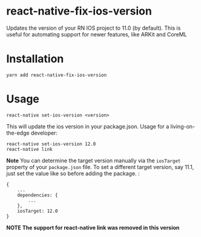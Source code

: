 # react-native-fix-ios-version

Updates the version of your RN IOS project to 11.0 (by default). This is useful for automating support for newer features, like ARKit and CoreML

# Installation

```
yarn add react-native-fix-ios-version
```

# Usage

```
react-native set-ios-version <version>
```

This will update the ios version in your package.json. Usage for a living-on-the-edge developer:

```
react-native set-ios-version 12.0
react-native link
```

**Note** You can determine the target version manually via the `iosTarget` property of your `package.json` file. To set a different target version, say 11.1, just set the value like so before adding the package. :

```
{
    ...
    dependencies: {
        ...
    },
    iosTarget: 12.0
}
```

**NOTE The support for react-native link was removed in this version**

